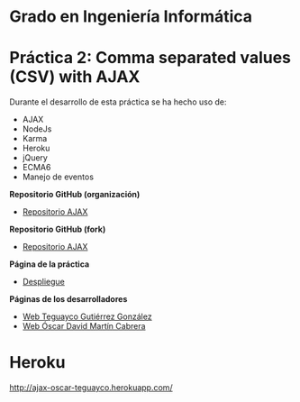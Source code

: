 # Grado en Ingeniería Informática
# Práctica 2: Comma separated values (CSV) with AJAX


Durante el desarrollo de esta práctica se ha hecho uso de:
* AJAX
* NodeJs
* Karma
* Heroku
* jQuery
* ECMA6
* Manejo de eventos


**Repositorio GitHub (organización)**

* [Repositorio AJAX](https://github.com/ULL-ESIT-GRADOII-PL/ajax-ecma6-modules-files-oscar-teguayco-1)

**Repositorio GitHub (fork)**

* [Repositorio AJAX](https://github.com/alu0100825503/ajax-ecma6-modules-files-oscar-teguayco-1)

**Página de la práctica**

* [Despliegue](http://ull-esit-gradoii-pl.github.io/ajax-ecma6-modules-files-oscar-teguayco-1)

**Páginas de los desarrolladores**

* [Web Teguayco Gutiérrez González](http://alu0100825503.github.io/)
* [Web Óscar David  Martín Cabrera](http://oscar-dmc.github.io/)

# Heroku 
http://ajax-oscar-teguayco.herokuapp.com/


